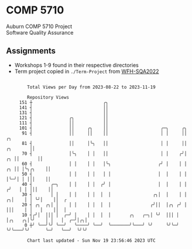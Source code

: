 # COMP 5710
Auburn COMP 5710 Project  
Software Quality Assurance

## Assignments
- Workshops 1-9 found in their respective directories
- Term project copied in `./Term-Project` from [WFH-SQA2022](https://github.com/wumphlett/WFH-SQA2022-AUBURN)

```

        Total Views per Day from 2023-08-22 to 2023-11-19

        Repository Views
     151 ┼                           ╭╮
     141 ┤                           ││
     131 ┤                           ││
     121 ┤              ╭╮           ││
     111 ┤              ││           ││
     101 ┤              ││     ╭╮    ││                    ╭─╮     ╭╮
      91 ┤              ││     ││    ││                    │ │     ││                         ╭╮
      81 ┤              ││     │╰╮   ││                    │ │     ││                ╭╮       ││
      70 ┤              │╰╮    │ │   ││                    │ │    ╭╯│             ╭╮ ││       ││
      60 ┤              │ │    │ │   │╰╮                  ╭╯ │    │ │          ╭╮ ││ │╰╮╭╮    ││
      50 ┤              │ │    │ │   │ │                  │  │    │ │          │╰─╯│ │ │││    ││
      40 ┤       ╭─╮    │ │    │ │  ╭╯ │                  │  │    │ │         ╭╯   │ │ │││    ││
      30 ┤       │ │    │ │    │ │  │  │                ╭╮│  │    │ │       ╭╮│    │ │ ╰╯│    ││  ╭
      20 ┤ ╭╮  ╭╮│ │    │ │    │ │  │  │               ╭╯││  │╭╮ ╭╯ │       │││    │ │   │    ││  │
      10 ┤╭╯│  │││ │  ╭─╯ │    │ │  │  │       ╭╮   ╭─╮│ ╰╯  │││ │  │╭╮   ╭╮│╰╯    │ │   │  ╭─╯│╭╮│
       0 ┼╯ ╰──╯╰╯ ╰──╯   ╰────╯ ╰──╯  ╰───────╯╰───╯ ╰╯     ╰╯╰─╯  ╰╯╰───╯╰╯      ╰─╯   ╰──╯  ╰╯╰╯

        Chart last updated - Sun Nov 19 23:56:46 2023 UTC
        
```
